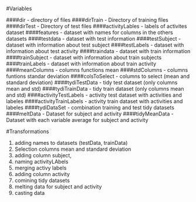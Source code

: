 #Variables

####dir - directory of files
####dirTrain - Directory of training files
####dirTest  - Directory of test files
####activityLables - labels of activites dataset
####features -  dataset with names for columns in the others datasets
####testdata - dataset with test information
####testSubject - dataset with information about test subject
####testLabels  - dataset with information about test activity 
####traindata - dataset with train information
####trainSubject - dataset with information about train subjects
####trainLabels  - dataset with information about train activity 
####meanColumns - columns functions mean
####stdColumns - columns funtions standar deviation
####colsToSelect - columns to select (mean and standard deviation)
####tydiTestData - tidy test dataset (only columns mean and std)
####tydiTrainData - tidy train dataset (only columns mean and std)
####activityTestLabels - activity test dataset with activities and labeles 
####activityTrainLabels - activity train dataset with activities and labeles 
####tydiDataSet - combination training and test tidy datasets
####meltData - Dataset for subject and activity
####tidyMeanData - Dataset with each variable average for subject and activity



#Transformations
1. adding names to datasets (testData, trainData)
2. Selection columns mean and standard deviation
3. adding column subject, 
4. naming activityLAbels
5. merging activy labels 
6. adding column activity
7. comining tidy datasets
8. melting data for subject and activity
9. casting data 